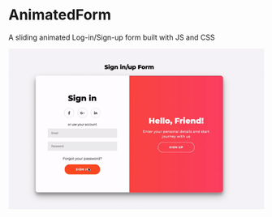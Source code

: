 # AnimatedForm
A sliding animated Log-in/Sign-up form built with JS and CSS

<img src="./images/Animated-Signup.gif">
